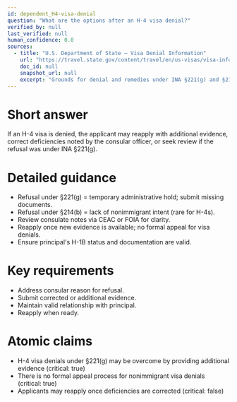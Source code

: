 ```yaml
---
id: dependent_H4-visa-denial
question: "What are the options after an H-4 visa denial?"
verified_by: null
last_verified: null
human_confidence: 0.0
sources:
  - title: "U.S. Department of State – Visa Denial Information"
    url: "https://travel.state.gov/content/travel/en/us-visas/visa-information-resources/visa-denials.html"
    doc_id: null
    snapshot_url: null
    excerpt: "Grounds for denial and remedies under INA §221(g) and §214(b)."
---
```


# Short answer
If an H-4 visa is denied, the applicant may reapply with additional evidence, correct deficiencies noted by the consular officer, or seek review if the refusal was under INA §221(g).

# Detailed guidance
- Refusal under §221(g) = temporary administrative hold; submit missing documents.  
- Refusal under §214(b) = lack of nonimmigrant intent (rare for H-4s).  
- Review consulate notes via CEAC or FOIA for clarity.  
- Reapply once new evidence is available; no formal appeal for visa denials.  
- Ensure principal's H-1B status and documentation are valid.  

# Key requirements
- Address consular reason for refusal.  
- Submit corrected or additional evidence.  
- Maintain valid relationship with principal.  
- Reapply when ready.  

# Atomic claims
- H-4 visa denials under §221(g) may be overcome by providing additional evidence (critical: true)
- There is no formal appeal process for nonimmigrant visa denials (critical: true)
- Applicants may reapply once deficiencies are corrected (critical: false)

